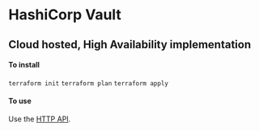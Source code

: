 # HashiCorp Vault
## Cloud hosted, High Availability implementation

#### To install
``terraform init``
``terraform plan``
``terraform apply``

#### To use
Use the [HTTP API](https://www.vaultproject.io/api/index.html).
